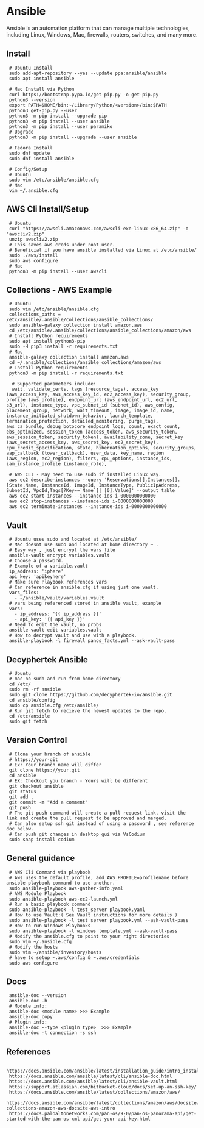 Ansible
=====

Ansible is an automation platform that can manage multiple technologies, 
including Linux, Windows, Mac, firewalls, routers, switches, and many more. 

Install
--------

     # Ubuntu Install
     sudo add-apt-repository --yes --update ppa:ansible/ansible
     sudo apt install ansible
  
     # Mac Install via Python
     curl https://bootstrap.pypa.io/get-pip.py -o get-pip.py
     python3 --version
     export PATH=$HOME/bin:~/Library/Python/<version>/bin:$PATH
     python3 get-pip.py --user
     python3 -m pip install --upgrade pip
     python3 -m pip install --user ansible
     python3 -m pip install --user paramiko
     # Upgrade
     python3 -m pip install --upgrade --user ansible

     # Fedora Install
     sudo dnf update
     sudo dnf install ansible
 
     # Config/Setup
     # Ubuntu
     sudo vim /etc/ansible/ansible.cfg
     # Mac 
     vim ~/.ansible.cfg

AWS Cli Install/Setup
---------------------

     # Ubuntu
     curl "https://awscli.amazonaws.com/awscli-exe-linux-x86_64.zip" -o "awscliv2.zip"
     unzip awscliv2.zip
     # This saves aws creds under root user.
     # Beneficial if you have ansible installed via Linux at /etc/ansible/ 
     sudo ./aws/install
     sudo aws configure
     # Mac
     python3 -m pip install --user awscli

Collections - AWS Example
--------------------------

     # Ubuntu
     sudo vim /etc/ansible/ansible.cfg
     collections_paths = /etc/ansible/.ansible/collections/ansible_collections/
     sudo ansible-galaxy collection install amazon.aws
     cd /etc/ansible/.ansible/collections/ansible_collections/amazon/aws
     # Install Python requirements
     sudo apt install python3-pip
     sudo -H pip3 install -r requirements.txt
     # Mac
     ansible-galaxy collection install amazon.aws
     cd ~/.ansible/collections/ansible_collections/amazon/aws
     # Install Python requirements
     python3 -m pip install -r requirements.txt

      # Supported parameters include:
      wait, validate_certs, tags (resource_tags), access_key (aws_access_key, aws_access_key_id, ec2_access_key), security_group, profile (aws_profile), endpoint_url (aws_endpoint_url, ec2_url, s3_url), instance_type, vpc_subnet_id (subnet_id), aws_config, placement_group, network, wait_timeout, image, image_id, name, instance_initiated_shutdown_behavior, launch_template, termination_protection, detailed_monitoring, purge_tags, aws_ca_bundle, debug_botocore_endpoint_logs, count, exact_count, ebs_optimized, session_token (access_token, aws_security_token, aws_session_token, security_token), availability_zone, secret_key (aws_secret_access_key, aws_secret_key, ec2_secret_key), cpu_credit_specification, state, hibernation_options, security_groups, aap_callback (tower_callback), user_data, key_name, region (aws_region, ec2_region), filters, cpu_options, instance_ids, iam_instance_profile (instance_role),

     # AWS CLI - May need to use sudo if installed Linux way.
     aws ec2 describe-instances --query 'Reservations[].Instances[].[State.Name, InstanceId, ImageId, InstanceType, PublicIpAddress, SubnetId, VpcId,Tags[?Key==`Name`]| [0].Value]' --output table
     aws ec2 start-instances --instance-ids i-0000000000000
     aws ec2 stop-instances --instance-ids i-0000000000000
     aws ec2 terminate-instances --instance-ids i-0000000000000
  
Vault
------

     # Ubuntu uses sudo and located at /etc/ansible/
     # Mac doesnt use sudo and located at home directory ~ . 
     # Easy way , just encrypt the vars file
     ansible-vault encrypt variables.vault
     # Choose a password. 
     # Example of a variable.vault
     ip_address: 'iphere'
     api_key: 'apikeyhere'
     # Make sure Playbook references vars
     # Can reference in ansible.cfg if using just one vault.
     vars_files:
       - ~/ansible/vault/variables.vault
     # vars being referenced stored in ansible vault, example
     vars:
       - ip_address: '{{ ip_address }}'
       - api_key: '{{ api_key }}'
     # Need to edit the vault, no probs
     ansible-vault edit variables.vault
     # How to decrypt vault and use with a playbook.
     ansible-playbook -l firewall panos_facts.yml --ask-vault-pass

Decyphertek Ansible
--------------------

     # Ubuntu
     # mac no sudo and run from home directory
     cd /etc/ 
     sudo rm -rf ansible
     sudo git clone https://github.com/decyphertek-io/ansible.git
     cd ansible/config
     sudo cp ansible.cfg /etc/ansible/
     # Run git fetch to recieve the newest updates to the repo. 
     cd /etc/ansible
     sudo git fetch

Version Control
----------------

     # Clone your branch of ansible
     # https://your-git
     # Ex: Your branch name will differ
     git clone https://your.git
     cd ansible
     # EX: Checkout you branch - Yours will be different
     git checkout ansible
     git status
     git add .
     git commit -m "Add a comment"
     git push
     # The git push command will create a pull request link, visit the link and create the pull request to be approved and merged.
     # Can also setup ssh git instead of using a password , see reference doc below.
     # Can push git changes in desktop gui via VsCodium
     sudo snap install codium
 
General guidance
----------------

     # AWS Cli Command via playbook
     # Aws uses the default profile, add AWS_PROFILE=profilename before ansible-playbook command to use another.  
     sudo ansible-playbook aws-gather-info.yaml
     # AWS Module Playbook
     sudo ansible-playbook aws-ec2-launch.yml
     # Run a basic playbook command
     sudo ansible-playbook -l test_server playbook.yaml
     # How to use Vault:( See Vault instructions for more details ) 
     sudo ansible-playbook -l test_server playbook.yml --ask-vault-pass 
     # How to run Windows Playbooks
     sudo ansible-playbook -l windows template.yml --ask-vault-pass
     # Modify the ansible.cfg to point to your right directories
     sudo vim ~/.ansible.cfg
     # Modify the hosts 
     sudo vim ~/ansible/inventory/hosts
     # have to setup ~.aws/config & ~.aws/credentials
     sudo aws configure
 
Docs
-----

     ansible-doc --version
     ansible-doc -h
     # Module info:
     ansible-doc <module name> >>> Example
     ansible-doc copy
     # Plugin info:
     ansible-doc --type <plugin type>  >>> Example
     ansible-doc -t connection -s ssh
 
 
References
----------

     https://docs.ansible.com/ansible/latest/installation_guide/intro_installation.html
     https://docs.ansible.com/ansible/latest/cli/ansible-doc.html
     https://docs.ansible.com/ansible/latest/cli/ansible-vault.html
     https://support.atlassian.com/bitbucket-cloud/docs/set-up-an-ssh-key/
     https://docs.ansible.com/ansible/latest/collections/amazon/aws/
     https://docs.ansible.com/ansible/latest/collections/amazon/aws/docsite/guide_aws.html#ansible-collections-amazon-aws-docsite-aws-intro
     https://docs.paloaltonetworks.com/pan-os/9-0/pan-os-panorama-api/get-started-with-the-pan-os-xml-api/get-your-api-key.html
